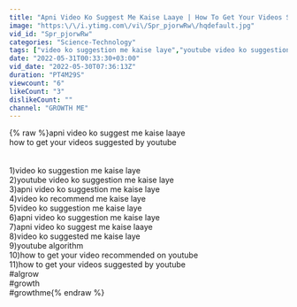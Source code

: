 ```yaml
---
title: "Apni Video Ko Suggest Me Kaise Laaye | How To Get Your Videos Suggested By Youtube"
image: "https:\/\/i.ytimg.com\/vi\/Spr_pjorwRw\/hqdefault.jpg"
vid_id: "Spr_pjorwRw"
categories: "Science-Technology"
tags: ["video ko suggestion me kaise laye","youtube video ko suggestion me kaise laye","apni video ko suggestion me kaise laye"]
date: "2022-05-31T00:33:30+03:00"
vid_date: "2022-05-30T07:36:13Z"
duration: "PT4M29S"
viewcount: "6"
likeCount: "3"
dislikeCount: ""
channel: "GROWTH ME"
---
```

{% raw %}apni video ko suggest me kaise laaye<br />how to get your videos suggested by youtube<br /><br /><br />1)video ko suggestion me kaise laye<br />2)youtube video ko suggestion me kaise laye<br />3)apni video ko suggestion me kaise laye<br />4)video ko recommend me kaise laye<br />5)video ko suggestion me kaise laye<br />6)apni video ko suggestion me kaise laye<br />7)apni video ko suggest me kaise laaye<br />8)video ko suggested me kaise laye<br />9)youtube algorithm<br />10)how to get your video recommended on youtube<br />11)how to get your videos suggested by youtube<br />#algrow <br />#growth<br />#growthme{% endraw %}
